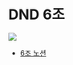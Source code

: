 # DND 6조
![](https://images.velog.io/images/ppby/post/3a28758b-9cc3-4365-9e34-bbe5dc57b9f5/%E1%84%80%E1%85%A9%E1%84%8B%E1%85%A3%E1%86%BC%E1%84%8B%E1%85%B52.png)

- [6조 노션](https://www.notion.so/3d5aad638b2b475e9b248e113865659f?v=5c4b7c8283014cddbf68337a141e5fc5)
